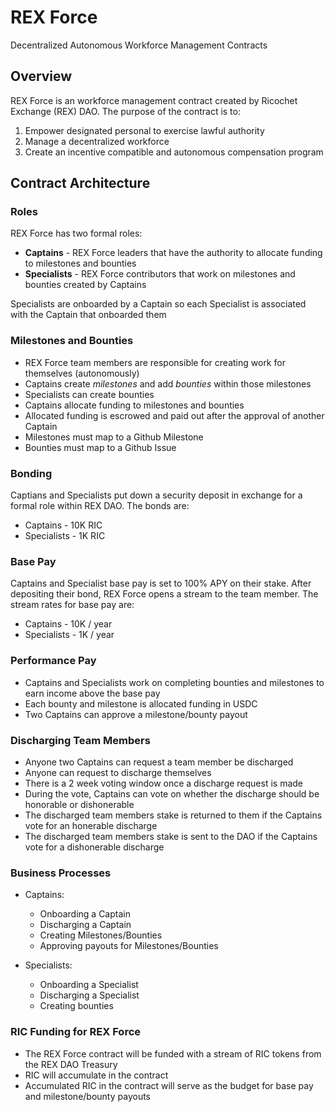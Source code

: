 # REX Force
Decentralized Autonomous Workforce Management Contracts

## Overview
REX Force is an workforce management contract created by Ricochet Exchange (REX) DAO. The purpose of the contract is to:
1. Empower designated personal to exercise lawful authority
2. Manage a decentralized workforce
3. Create an incentive compatible and autonomous compensation program

## Contract Architecture

### Roles
REX Force has two formal roles:

* **Captains** - REX Force leaders that have the authority to allocate funding to milestones and bounties
* **Specialists** - REX Force contributors that work on milestones and bounties created by Captains

Specialists are onboarded by a Captain so each Specialist is associated with the Captain that onboarded them

### Milestones and Bounties
* REX Force team members are responsible for creating work for themselves (autonomously)
* Captains create _milestones_ and add _bounties_ within those milestones
* Specialists can create bounties
* Captains allocate funding to milestones and bounties
* Allocated funding is escrowed and paid out after the approval of another Captain
* Milestones must map to a Github Milestone
* Bounties must map to a Github Issue

### Bonding
Captians and Specialists put down a security deposit in exchange for a formal role within REX DAO. The bonds are:
* Captains - 10K RIC
* Specialists - 1K RIC

### Base Pay
Captains and Specialist base pay is set to 100% APY on their stake. After depositing their bond, REX Force opens a stream to the team member. The stream rates for base pay are:
* Captains - 10K / year
* Specialists - 1K / year

### Performance Pay
* Captains and Specialists work on completing bounties and milestones to earn income above the base pay
* Each bounty and milestone is allocated funding in USDC
* Two Captains can approve a milestone/bounty payout

### Discharging Team Members
* Anyone two Captains can request a team member be discharged
* Anyone can request to discharge themselves
* There is a 2 week voting window once a discharge request is made
* During the vote, Captains can vote on whether the discharge should be honorable or dishonerable
* The discharged team members stake is returned to them if the Captains vote for an honerable discharge
* The discharged team members stake is sent to the DAO if the Captains vote for a dishonerable discharge

### Business Processes
* Captains:
  * Onboarding a Captain
  * Discharging a Captain
  * Creating Milestones/Bounties
  * Approving payouts for Milestones/Bounties

* Specialists:
  * Onboarding a Specialist
  * Discharging a Specialist
  * Creating bounties

### RIC Funding for REX Force
* The REX Force contract will be funded with a stream of RIC tokens from the REX DAO Treasury
* RIC will accumulate in the contract
* Accumulated RIC in the contract will serve as the budget for base pay and milestone/bounty payouts
